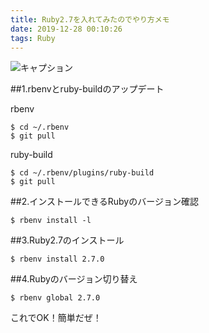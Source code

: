 ```yaml
---
title: Ruby2.7を入れてみたのでやり方メモ
date: 2019-12-28 00:10:26
tags: Ruby
---
```


![キャプション](https://kouji0224.github.io/explorer/assets/images/ruby2.7.png)

##1.rbenvとruby-buildのアップデート

rbenv

```
$ cd ~/.rbenv
$ git pull
```

ruby-build

```
$ cd ~/.rbenv/plugins/ruby-build
$ git pull
```

##2.インストールできるRubyのバージョン確認

```
$ rbenv install -l
```

##3.Ruby2.7のインストール

```
$ rbenv install 2.7.0
```

##4.Rubyのバージョン切り替え

```
$ rbenv global 2.7.0
```

これでOK！簡単だぜ！